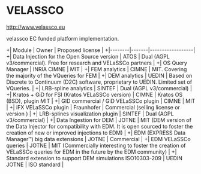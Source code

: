 # VELASSCO

http://www.velassco.eu

velassco EC funded platform implementation.

+| Module | Owner | Proposed license |
+|--------|-------|------------------|
+| Data Injection for the Open Source version | ATOS | Dual (AGPL v3/commercial). Free for research and VELaSSCo partners |
+| OS Query Manager | INRIA CIMNE | MIT |
+| FEM analytics | CIMNE | MIT. Covering the majority of the VQueries for FEM |
+| DEM analytics | UEDIN | Based on Discrete to Continuum (D2C) software, proprietary to UEDIN. Limited set of VQueries. |
+| LRB-spline analytics | SINTEF | Dual (AGPL v3/commercial) |
+| Kratos + GiD for FSI (Kratos VELaSSCo version) | CIMNE | Kratos OS (BSD), plugin MIT |
+| GID commercial / GiD VELaSSCo plugin | CIMNE | MIT |
+| iFX  VELaSSCo plugin | Fraunhofer | Commercial (selling license or version ) |
+| LRB-splines visualization plugin | SINTEF | Dual (AGPL v3/commercial) |
+| Data Ingestion for DEM | JOTNE | MIT (DEM version of the Data Injector for compatibility with EDM.  It is open sourced to foster the creation of new or improved injections to EDM) |
+| EDM (EXPRESS Data Manager™) big data extensions | JOTNE | Commercial |
+| EDM VELaSSCo queries | JOTNE | MIT (Commercially interesting to foster the creation of VELaSSCo queries for EDM in the future by the EDM community) |
+| Standard extension to support DEM simulations ISO10303-209 | UEDIN JOTNE | ISO standard |
